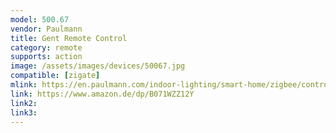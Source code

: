 ```yaml
---
model: 500.67 
vendor: Paulmann
title: Gent Remote Control
category: remote
supports: action
image: /assets/images/devices/50067.jpg
compatible: [zigate]
mlink: https://en.paulmann.com/indoor-lighting/smart-home/zigbee/controlling/smarthome-zigbee-remote-control-gent-with-wall-mounting-bracket/50067
link: https://www.amazon.de/dp/B071WZZ12Y
link2: 
link3: 
---
```



